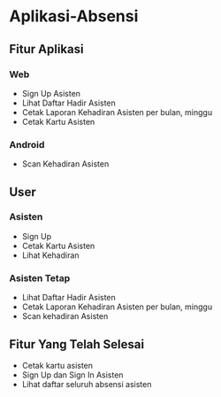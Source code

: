 # Aplikasi-Absensi

## Fitur Aplikasi

### Web

* Sign Up Asisten
* Lihat Daftar Hadir Asisten
* Cetak Laporan Kehadiran Asisten per bulan, minggu
* Cetak Kartu Asisten

### Android

* Scan Kehadiran Asisten

## User

### Asisten

* Sign Up
* Cetak Kartu Asisten
* Lihat Kehadiran

### Asisten Tetap

* Lihat Daftar Hadir Asisten
* Cetak Laporan Kehadiran Asisten per bulan, minggu
* Scan kehadiran Asisten

## Fitur Yang Telah Selesai

* Cetak kartu asisten
* Sign Up dan Sign In Asisten
* Lihat daftar seluruh absensi asisten
